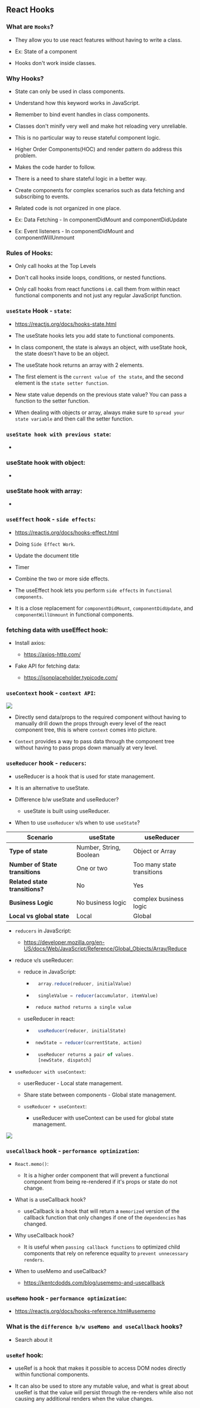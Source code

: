 ## React Hooks

### What are ```Hooks```?

- They allow you to use react features without having to write a class.

- Ex: State of a component

- Hooks don't work inside classes.

### Why Hooks?

- State can only be used in class components.

- Understand how this keyword works in JavaScript.

- Remember to bind event handles in class components.

- Classes don't minify very well and make hot reloading very unreliable.

- This is no particular way to reuse stateful component logic.

- Higher Order Components(HOC) and render pattern do address this problem.

- Makes the code harder to follow.

- There is a need to share stateful logic in a better way.

- Create components for complex scenarios such as data fetching and subscribing to events.

- Related code is not organized in one place.

- Ex: Data Fetching - In componentDidMount and componentDidUpdate

- Ex: Event listeners - In componentDidMount and componentWillUnmount

### Rules of Hooks:

- Only call hooks at the Top Levels

- Don't call hooks inside loops, conditions, or nested functions.

- Only call hooks from react functions i.e. call them from within react functional components and not just any regular JavaScript function.

### ```useState``` Hook - ```state```:

- https://reactjs.org/docs/hooks-state.html

- The useState hooks lets you add state to functional components.

- In class component, the state is always an object, with useState hook, the state doesn't have to be an object.

- The useState hook returns an array with 2 elements.

- The first element is the ```current value of the state```, and the second element is the ```state setter function```.

- New state value depends on the previous state value? You can pass a function to the setter function.

- When dealing with objects or array, always make sure to ```spread your state variable``` and then call the setter function.

### ```useState hook with previous state```:

- 

### useState hook with object:

- 

### useState hook with array:

- 

### ```useEffect``` hook - ```side effects```:

- https://reactjs.org/docs/hooks-effect.html

- Doing ```Side Effect Work```.

- Update the document title

- Timer

- Combine the two or more side effects.

- The useEffect hook lets you perform ```side effects``` in ```functional components```.

- It is a close replacement for ```componentDidMount```, ```componentDidUpdate```, and ```componentWillUnmount``` in functional components.

### fetching data with useEffect hook:

- Install axios:

    - https://axios-http.com/

- Fake API for fetching data:

    - https://jsonplaceholder.typicode.com/

### ```useContext``` hook - ```context API```:

![]("./context.PNG")

- Directly send data/props to the required component without having to manually drill down the props through every level of the react component tree, this is where ```context``` comes into picture.

- ```Context``` provides a way to pass data through the component tree without having to pass props down manually at very level.

### ```useReducer``` hook - ```reducers```:

- useReducer is a hook that is used for state management.

- It is an alternative to useState.

- Difference b/w useState and useReducer?

    - useState is built using useReducer.

- When to use ```useReducer``` v/s when to use ```useState```?

| Scenario | useState | useReducer |
| --- | --- | --- |
| **Type of state** | Number, String, Boolean | Object or Array |
| **Number of State transitions** | One or two | Too many state transitions |
| **Related state transitions?** | No | Yes |
| **Business Logic** | No business logic | complex business logic |
| **Local vs global state** | Local | Global |

- ```reducers``` in JavaScript:

    - https://developer.mozilla.org/en-US/docs/Web/JavaScript/Reference/Global_Objects/Array/Reduce

- reduce v/s useReducer:

    - reduce in JavaScript:

        - ```JavaScript
            array.reduce(reducer, initialValue)
          ```
        - ```JavaScript
            singleValue = reducer(accumulator, itemValue)
          ```
        - ```JavaScript
           reduce mathod returns a single value
          ```
    
    - useReducer in react:

        - ```JavaScript
            useReducer(reducer, initialState)
          ```
        - ```JavaScript
           newState = reducer(currentState, action)
          ```
        - ```JavaScript
            useReducer returns a pair of values.
            [newState, dispatch]
          ```
- ```useReducer with useContext```:

    - userReducer - Local state management.

    - Share state between components - Global state management.

    - ```useReducer + useContext```:

        - useReducer with useContext can be used for global state management.

![]("./UseReducerWithUseContext.PNG")

### ```useCallback``` hook - ```performance optimization```:

- ```React.memo()```:

    - It is a higher order component that will prevent a functional component from being re-rendered if it's props or state do not change.

- What is a useCallback hook?

    - useCallback is a hook that will return a ```memorized``` version of the callback function that only changes if one of the ```dependencies``` has changed.

- Why useCallback hook?

    - It is useful when ```passing callback functions``` to optimized child components that rely on reference equality to ```prevent unnecessary renders```.

- When to useMemo and useCallback?

    - https://kentcdodds.com/blog/usememo-and-usecallback

### ```useMemo``` hook - ```performance optimization```:

- https://reactjs.org/docs/hooks-reference.html#usememo

### What is the ```difference b/w useMemo and useCallback``` hooks?

- Search about it

### ```useRef``` hook:

- useRef is a hook that makes it possible to access DOM nodes directly within functional components.

- It can also be used to store any mutable value, and what is great about useRef is that the value will persist through the re-renders while also not causing any additional renders when the value changes.